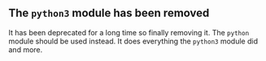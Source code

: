 ## The `python3` module has been removed

It has been deprecated for a long time so finally removing it. The
`python` module should be used instead. It does everything the
`python3` module did and more.
